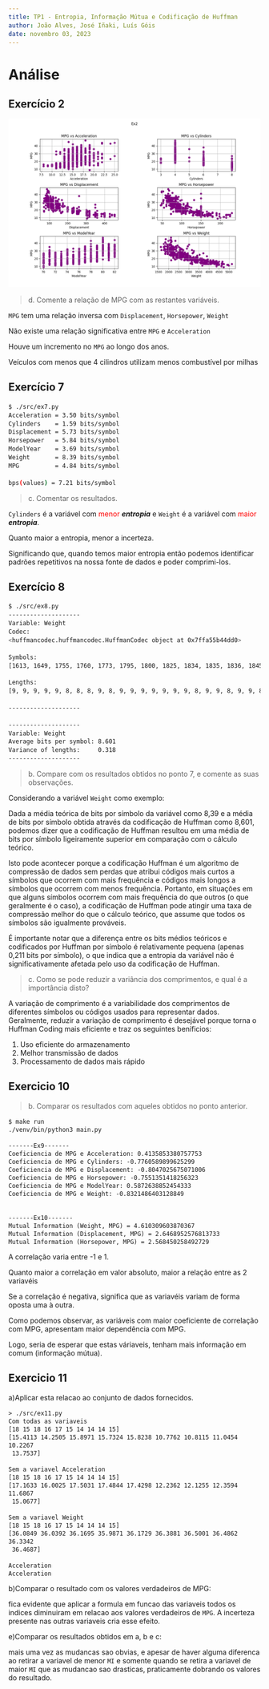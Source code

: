 ```yaml
---
title: TP1 - Entropia, Informação Mútua e Codificação de Huffman
author: João Alves, José Iñaki, Luís Góis
date: novembro 03, 2023
---
```


# Análise

## Exercício 2

![Ex2](../assets/Ex2.png)

> d. Comente a relação de MPG com as restantes variáveis.

`MPG` tem uma relação inversa com `Displacement`, `Horsepower`, `Weight`

Não existe uma relação significativa entre `MPG` e `Acceleration`

Houve um incremento no `MPG` ao longo dos anos.

Veículos com menos que 4 cilindros utilizam menos combustível por milhas

## Exercício 7

```sh
$ ./src/ex7.py
Acceleration = 3.50 bits/symbol
Cylinders    = 1.59 bits/symbol
Displacement = 5.73 bits/symbol
Horsepower   = 5.84 bits/symbol
ModelYear    = 3.69 bits/symbol
Weight       = 8.39 bits/symbol
MPG          = 4.84 bits/symbol

bps(values) = 7.21 bits/symbol
```

> c. Comentar os resultados.


`Cylinders` é a variável com <font color="red">menor</font> __*entropia*__ e
`Weight` é a variável com <font color="red">maior</font> __*entropia*__.

Quanto maior a entropia, menor a incerteza.

Significando que, quando temos maior entropia então podemos identificar padrões repetitivos
na nossa fonte de dados e poder comprimi-los.

## Exercício 8

```sh
$ ./src/ex8.py
--------------------
Variable: Weight
Codec:
<huffmancodec.huffmancodec.HuffmanCodec object at 0x7ffa55b44dd0>

Symbols:
[1613, 1649, 1755, 1760, 1773, 1795, 1800, 1825, 1834, 1835, 1836, 1845, 1850, 1867, 1875, 1915, 1925, 1937, 1940, 1945, 1950, 1955, 1963, 1965, 1968, 1970, 1975, 1978, 1980, 1985, 1990, 1995, 2000, 2003, 2019, 2020, 2025, 2035, 2045, 2046, 2050, 2051, 2065, 2070, 2074, 2075, 2085, 2100, 2108, 2110, 2120, 2123, 2124, 2125, 2126, 2130, 2135, 2144, 2145, 2150, 2155, 2158, 2160, 2164, 2171, 2188, 2189, 2190, 2200, 2202, 2205, 2210, 2215, 2219, 2220, 2223, 2226, 2228, 2230, 2234, 2245, 2246, 2254, 2255, 2264, 2265, 2278, 2279, 2288, 2290, 2295, 2300, 2310, 2320, 2330, 2335, 2350, 2370, 2372, 2375, 2379, 2380, 2385, 2391, 2395, 2401, 2405, 2408, 2420, 2430, 2434, 2451, 2464, 2472, 2489, 2490, 2500, 2506, 2511, 2515, 2525, 2542, 2545, 2556, 2560, 2565, 2572, 2575, 2582, 2585, 2587, 2592, 2595, 2600, 2605, 2615, 2620, 2625, 2634, 2635, 2639, 2640, 2648, 2660, 2665, 2670, 2671, 2672, 2678, 2694, 2700, 2702, 2711, 2720, 2725, 2735, 2740, 2745, 2755, 2774, 2789, 2790, 2795, 2800, 2807, 2815, 2830, 2833, 2835, 2855, 2865, 2868, 2870, 2875, 2890, 2900, 2901, 2904, 2905, 2910, 2914, 2930, 2933, 2945, 2950, 2957, 2962, 2965, 2979, 2984, 2990, 3003, 3012, 3015, 3021, 3035, 3039, 3060, 3070, 3085, 3086, 3090, 3102, 3121, 3139, 3140, 3150, 3155, 3158, 3160, 3169, 3190, 3193, 3205, 3210, 3211, 3221, 3230, 3233, 3245, 3250, 3264, 3265, 3270, 3278, 3282, 3288, 3302, 3329, 3336, 3353, 3360, 3365, 3380, 3381, 3399, 3410, 3415, 3420, 3425, 3430, 3432, 3433, 3436, 3439, 3445, 3449, 3459, 3465, 3504, 3520, 3525, 3530, 3535, 3563, 3570, 3574, 3605, 3609, 3613, 3620, 3630, 3632, 3645, 3651, 3664, 3672, 3693, 3725, 3730, 3735, 3755, 3761, 3777, 3781, 3785, 3820, 3821, 3830, 3840, 3850, 3870, 3880, 3892, 3897, 3900, 3907, 3940, 3955, 3962, 3988, 4034, 4042, 4054, 4055, 4060, 4077, 4080, 4082, 4096, 4098, 4100, 4129, 4135, 4140, 4141, 4142, 4154, 4165, 4166, 4190, 4209, 4215, 4220, 4237, 4257, 4274, 4278, 4294, 4295, 4312, 4325, 4335, 4341, 4354, 4360, 4363, 4376, 4380, 4382, 4385, 4422, 4425, 4440, 4456, 4457, 4464, 4498, 4499, 4502, 4615, 4633, 4638, 4654, 4657, 4668, 4699, 4732, 4735, 4746, 4906, 4951, 4952, 4955, 4997, 5140]

Lengths:
[9, 9, 9, 9, 9, 8, 8, 8, 9, 8, 9, 9, 9, 9, 9, 9, 9, 8, 9, 9, 8, 9, 9, 8, 9, 9, 8, 9, 9, 7, 8, 9, 9, 9, 9, 9, 9, 9, 8, 9, 9, 9, 8, 9, 9, 9, 9, 9, 9, 8, 9, 9, 9, 7, 9, 7, 9, 9, 9, 9, 7, 9, 9, 8, 9, 9, 9, 8, 9, 9, 9, 9, 9, 9, 8, 9, 9, 9, 9, 9, 9, 9, 9, 9, 9, 7, 9, 9, 9, 9, 9, 7, 9, 9, 9, 9, 9, 9, 9, 9, 9, 9, 9, 9, 8, 9, 9, 8, 9, 9, 9, 9, 9, 9, 9, 9, 9, 9, 9, 9, 9, 8, 9, 9, 9, 9, 9, 9, 9, 9, 9, 9, 9, 9, 9, 9, 9, 9, 9, 8, 9, 9, 9, 9, 9, 8, 9, 9, 9, 9, 9, 9, 9, 7, 9, 9, 9, 9, 9, 9, 9, 9, 9, 8, 9, 9, 9, 9, 9, 9, 9, 9, 9, 9, 9, 9, 9, 9, 9, 9, 9, 8, 9, 7, 8, 9, 9, 9, 9, 9, 9, 9, 9, 9, 9, 9, 9, 9, 9, 9, 9, 9, 9, 9, 9, 9, 9, 9, 9, 9, 9, 9, 9, 9, 9, 9, 9, 9, 9, 9, 9, 9, 9, 9, 9, 9, 9, 9, 9, 9, 8, 9, 9, 9, 9, 9, 8, 9, 9, 8, 9, 9, 9, 9, 9, 9, 9, 9, 9, 9, 9, 9, 9, 9, 9, 9, 9, 9, 9, 9, 9, 9, 8, 8, 8, 8, 7, 8, 7, 8, 8, 8, 8, 8, 8, 8, 8, 8, 8, 8, 7, 8, 8, 8, 8, 8, 8, 7, 8, 8, 8, 8, 8, 8, 8, 8, 8, 8, 8, 8, 8, 8, 8, 8, 8, 8, 8, 8, 8, 8, 8, 8, 7, 8, 8, 8, 8, 8, 8, 8, 8, 8, 8, 8, 8, 8, 8, 8, 8, 8, 8, 8, 8, 8, 8, 8, 7, 8, 8, 8, 8, 8, 8, 8, 8, 8, 8, 8, 8, 8, 8, 8, 8, 8, 8, 8]

--------------------

--------------------
Variable: Weight
Average bits per symbol: 8.601
Variance of lengths:     0.318
--------------------
```

> b. Compare com os resultados obtidos no ponto 7,
> e comente as suas observações.

Considerando a variável `Weight` como exemplo:

Dada a média teórica de bits por símbolo da variável como 8,39
e a média de bits por símbolo obtida através da codificação de Huffman como 8,601,
podemos dizer que a codificação de Huffman resultou em uma média de bits por símbolo
ligeiramente superior em comparação com o cálculo teórico.

Isto pode acontecer porque a codificação Huffman é um algoritmo de compressão de dados
sem perdas que atribui códigos mais curtos a símbolos que ocorrem com mais frequência
e códigos mais longos a símbolos que ocorrem com menos frequência.
Portanto, em situações em que alguns símbolos ocorrem com mais frequência do que outros
(o que geralmente é o caso),
a codificação de Huffman pode atingir uma taxa de compressão melhor do que o cálculo teórico,
que assume que todos os símbolos são igualmente prováveis.

É importante notar que a diferença entre os bits médios teóricos
e codificados por Huffman por símbolo é relativamente pequena
(apenas 0,211 bits por símbolo),
o que indica que a entropia da variável não é significativamente afetada
pelo uso da codificação de Huffman.

> c. Como se pode reduzir a variância dos comprimentos,
> e qual é a importância disto?

A variação de comprimento é a variabilidade dos comprimentos de diferentes símbolos
ou códigos usados para representar dados.
Geralmente, reduzir a variação de comprimento é desejável
porque torna o Huffman Coding mais eficiente e traz os seguintes beníficios:

1. Uso eficiente do armazenamento
2. Melhor transmissão de dados
3. Processamento de dados mais rápido

## Exercicio 10

> b. Comparar os resultados com aqueles obtidos no ponto anterior.

```shell
$ make run
./venv/bin/python3 main.py

-------Ex9-------
Coeficiencia de MPG e Acceleration: 0.4135853380757753
Coeficiencia de MPG e Cylinders: -0.7760589899625299
Coeficiencia de MPG e Displacement: -0.8047025675071006
Coeficiencia de MPG e Horsepower: -0.7551351418256323
Coeficiencia de MPG e ModelYear: 0.5872638852454333
Coeficiencia de MPG e Weight: -0.8321486403128849


-------Ex10-------
Mutual Information (Weight, MPG) = 4.610309603870367
Mutual Information (Displacement, MPG) = 2.6468952576813733
Mutual Information (Horsepower, MPG) = 2.568450258492729
```

A correlação varia entre -1 e 1.

Quanto maior a correlação em valor absoluto, maior a relação entre as 2 variavéis

Se a correlação é negativa, significa que as variavéis variam de forma oposta uma à outra.

Como podemos observar, as variáveis com maior coeficiente de correlação com MPG,
apresentam maior dependência com MPG.

Logo, seria de esperar que estas váriaveis, tenham mais informação em comum
(informação mútua).

## Exercicio 11

a)Aplicar esta relacao ao conjunto de dados fornecidos.

```shell
> ./src/ex11.py
Com todas as variaveis
[18 15 18 16 17 15 14 14 14 15]
[15.4113 14.2505 15.8971 15.7324 15.8238 10.7762 10.8115 11.0454 10.2267
 13.7537]

Sem a variavel Acceleration
[18 15 18 16 17 15 14 14 14 15]
[17.1633 16.0025 17.5031 17.4844 17.4298 12.2362 12.1255 12.3594 11.6867
 15.0677]

Sem a variavel Weight
[18 15 18 16 17 15 14 14 14 15]
[36.0849 36.0392 36.1695 35.9871 36.1729 36.3881 36.5001 36.4862 36.3342
 36.4687]

Acceleration
Acceleration

```
b)Comparar o resultado com os valores verdadeiros de MPG:


fica evidente que aplicar a formula em funcao das variaveis todos os indices diminuiram em relacao aos valores verdadeiros de `MPG`. A incerteza presente nas outras variaveis cria esse efeito.

e)Comparar os resultados obtidos em a, b e c:

mais uma vez as mudancas sao obvias, e apesar de haver alguma diferenca ao retirar a variavel de menor `MI` e somente quando se retira a variavel de maior `MI` que as mudancao sao drasticas, praticamente dobrando os valores do resultado.


